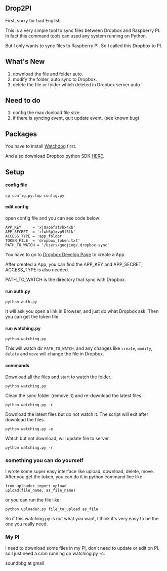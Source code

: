 ## Drop2PI ##

First, sorry for bad English.

This is a very simple tool to sync files between Dropbox and Raspberry PI. In fact this command tools can used any system running on Python.

But I only wants to sync files to Raspberry PI. So I called this Dropbox to PI.

## What's New ##

1. download the file and folder auto.
2. modify the folder, auto sync to Dropbox.
3. delete the file or folder which deleted in Dropbox server auto.

## Need to do ##

1. config the max donload file size.
2. if there is syncing event, quit update event. (see known bug)

## Packages ##

You have to install [Watchdog](https://github.com/gorakhargosh/watchdog) first.

And also download Dropbox python SDK [HERE](https://www.dropbox.com/developers/core/sdk).

## Setup ##

#### config file ####

    cp config.py.tmp config.py

#### edit config ####

open config file and you can see code below:

	APP_KEY     = 'xj0so6fatvhx4xb'
	APP_SECRET  = 'zlwh6p1xvp9f5lk'
	ACCESS_TYPE = 'app_folder'
	TOKEN_FILE  = 'dropbox_token.txt'
	PATH_TO_WATCH = '/Users/guojing/.dropbox-sync'

You have to go to [Dropbox Develop Page](https://www.dropbox.com/developers/apps) to create a App.

After created a App, you can find the APP_KEY and APP_SECRET, ACCESS_TYPE is also needed.

PATH_TO_WATCH is the directory that sync with Dropbox.

#### run auth.py ####

	python auth.py

It will ask you open a link in Browser, and just do what Dropbox ask. Then you can get the token file.

#### run watching.py ####

	python watching.py

This will watch dir `PATH_TO_WATCH`, and any changes like `create`, `modify`, `delete` and `move` will change the file in Dropbox.

#### commands ####

Download all the files and start to watch the folder.

	python watching.py

Clean the sync folder (remove it) and re-download the latest files.

	python watching.py -c

Download the latest files but do not watch it. The script will exit after download the files.

	python watching.py -e

Watch but not download, will update file to server.

	python watching.py -r

### something you can do yourself ###

I wrote some super easy interface like upload, download, delete, move. After you get the token, you can do it in python command line like

	from uploader import upload
	upload(file_name, as_file_name)

or you can run the file like:

	python uploader.py file_to_upload as_file

So if this watching.py is not what you want, I think it's very easy to be the one you really need.

### My PI ###

I need to download some files in my PI, don't need to update or edit on PI. so I just need a cron running on watching.py -c.

soundbbg at gmail
